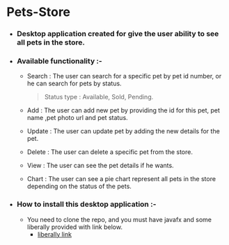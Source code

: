 # Pets-Store

* ###   Desktop application created for give the user ability to see all pets in the store.

* ### Available functionality :- 
  * Search : The user can search for a specific pet by pet id number, or he can search for  pets by status.
    > Status type : Available, Sold, Pending.
     
  * Add : The user can add new pet by providing the  id for this pet, pet name ,pet photo url and pet status.
  * Update : The user can update pet by adding the new details for the pet. 
  * Delete : The user can delete a specific pet from the store.
  * View : The user can see the pet details if he wants.
  * Chart : The user can see a pie chart represent all pets in the store depending on the status of the pets.
  
* ### How to install this desktop application :- 
  * You need to clone the repo, and you must have javafx and some liberally provided with link below.
    * [liberally link](https://drive.google.com/drive/folders/1AtYCRiZ378bvzJildtV6OU8W_chzjucb?usp=sharing)

